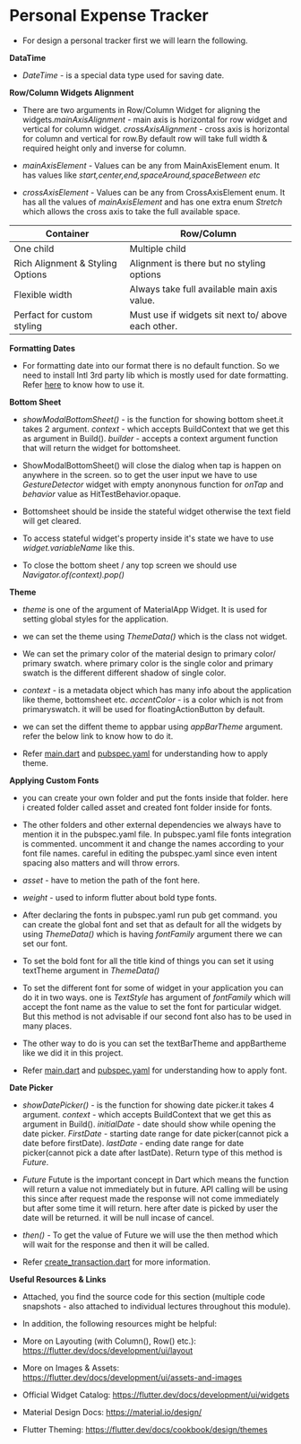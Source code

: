 # Personal Expense Tracker

* For design a personal tracker first we will learn the following.

**DataTime**
  
   * *DateTime -* is a special data type used for saving date.

**Row/Column Widgets Alignment**

  * There are two arguments in Row/Column Widget for aligning the widgets.*mainAxisAlignment* - main axis is horizontal for row widget and vertical for column widget. *crossAxisAlignment* - cross axis is horizontal for column and vertical for row.By default row will take full width & required height only and inverse for column.
  
  * *mainAxisElement -* Values can be any from MainAxisElement enum. It has values like *start,center,end,spaceAround,spaceBetween etc*
  * *crossAxisElement -* Values can be any from CrossAxisElement enum. It has all the values of *mainAxisElement* and has one extra enum     *Stretch* which allows the cross axis to take the full available space. 
  
  **Container** | **Row/Column** 
------------ | ------------- 
One child | Multiple child
Rich Alignment & Styling Options | Alignment is there but no styling options
Flexible width | Always take full available main axis value.
Perfact for custom styling | Must use if widgets sit next to/ above each other.

**Formatting Dates**

 * For formatting date into our format there is no default function. So we need to install Intl 3rd party lib which is mostly used for date formatting. Refer [here](https://pub.dev/packages/intl) to know how to use it.
 
 **Bottom Sheet**
 
  * *showModalBottomSheet() -* is the function for showing bottom sheet.it takes 2 argument. *context -* which accepts BuildContext that we get this as argument in Build(). *builder -* accepts a context argument function that will return the widget for bottomsheet.
  
  * ShowModalBottomSheet() will close the dialog when tap is happen on anywhere in the screen. so to get the user input we have to use *GestureDetector* widget with empty anonynous function for *onTap* and *behavior* value as HitTestBehavior.opaque.
  
 * Bottomsheet should be inside the stateful widget otherwise the text field will get cleared.

 * To access stateful widget's property inside it's state we have to use *widget.variableName* like this.
 
 * To close the bottom sheet / any top screen we should use *Navigator.of(context).pop()*
 
 **Theme**
   
   * *theme* is one of the argument of MaterialApp Widget. It is used for setting global styles for the application.
   
   * we can set the theme using *ThemeData()* which is the class not widget.
   
   * We can set the primary color of the material design to primary color/ primary swatch. where primary color is the single color and primary swatch is the different different shadow of single color.
   
   * *context -* is a metadata object which has many info about the application like theme, bottomsheet etc. *accentColor -* is a color which is not from primaryswatch. it will be used for floatingActionButton by default.
   
  * we can set the diffent theme to appbar using *appBarTheme* argument. refer the below link to know how to do it. 
   
  * Refer [main.dart](https://github.com/visitmathaneid/Flutter/blob/master/expense_tracker_assignment/lib/main.dart) and [pubspec.yaml](https://github.com/visitmathaneid/Flutter/blob/master/expense_tracker_assignment/pubspec.yaml) for understanding  how to apply theme. 
   
**Applying Custom Fonts**

 * you can create your own folder and put the fonts inside that folder. here i created folder called asset and created font folder inside for fonts.
 
 * The other folders and other external dependencies we always have to mention it in the pubspec.yaml file. In pubspec.yaml file fonts integration is commented. uncomment it and change the names according to your font file names. careful in editing the pubspec.yaml since even intent spacing also matters and will throw errors.
 
 * *asset -* have to metion the path of the font here.
 * *weight -* used to inform flutter about bold type fonts.
 
 * After declaring the fonts in pubspec.yaml run pub get command. you can create the global font and set that as default for all the widgets by using *ThemeData()* which is having *fontFamily* argument there we can set our font.
 
 * To set the bold font for all the title kind of things you can set it using textTheme argument in *ThemeData()*
 
 * To set the different font for some of widget in your application you can do it in two ways. one is *TextStyle* has argument of *fontFamily* which will accept the font name as the value to set the font for particular widget. But this method is not advisable if our second font also has to be used in many places.
 
 * The other way to do is you can set the textBarTheme and appBartheme like we did it in this project.
 
  * Refer [main.dart](https://github.com/visitmathaneid/Flutter/blob/master/expense_tracker_assignment/lib/main.dart) and [pubspec.yaml](https://github.com/visitmathaneid/Flutter/blob/master/expense_tracker_assignment/pubspec.yaml) for understanding  how to apply font. 
  
   **Date Picker**
 
  * *showDatePicker() -* is the function for showing date picker.it takes 4 argument. *context -* which accepts BuildContext that we get this as argument in Build(). *initialDate -* date should show while opening the date picker. *FirstDate -* starting date range for date picker(cannot pick a date before firstDate). *lastDate -* ending date range for date picker(cannot pick a date after lastDate). Return type of this method is *Future<DataTime>*. 
  
  * *Future<DataTime>* Futute is the important concept in Dart which means the function will return a value not immediately but in future. API calling will be using this since after request made the response will not come immediately but after some time it will return. here after date is picked by user the date will be returned. it will be null incase of cancel.

  * *then() -* To get the value of Future we will use the then method which will wait for the response and then it will be called. 

  * Refer [create_transaction.dart](https://github.com/visitmathaneid/Flutter/blob/master/expense_tracker_assignment/lib/create_transaction.dart) for more information. 
  
  
**Useful Resources & Links**

 * Attached, you find the source code for this section (multiple code snapshots - also attached to individual lectures throughout this module).

 * In addition, the following resources might be helpful:

 * More on Layouting (with Column(), Row() etc.): https://flutter.dev/docs/development/ui/layout

 * More on Images & Assets: https://flutter.dev/docs/development/ui/assets-and-images

 * Official Widget Catalog: https://flutter.dev/docs/development/ui/widgets

 * Material Design Docs: https://material.io/design/

 * Flutter Theming: https://flutter.dev/docs/cookbook/design/themes
 
 
 
   
  
